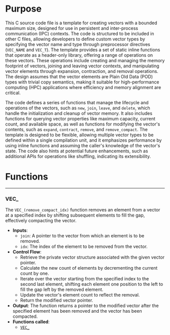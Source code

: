# Purpose
This C source code file is a template for creating vectors with a bounded maximum size, designed for use in persistent and inter-process communication (IPC) contexts. The code is structured to be included in other C files, allowing developers to define custom vector types by specifying the vector name and type through preprocessor directives (`VEC_NAME` and `VEC_T`). The template provides a set of static inline functions that operate as a header-only library, offering a range of operations on these vectors. These operations include creating and managing the memory footprint of vectors, joining and leaving vector contexts, and manipulating vector elements through expansion, contraction, and removal operations. The design assumes that the vector elements are Plain Old Data (POD) types with trivial copy semantics, making it suitable for high-performance computing (HPC) applications where efficiency and memory alignment are critical.

The code defines a series of functions that manage the lifecycle and operations of the vectors, such as `new`, `join`, `leave`, and `delete`, which handle the initialization and cleanup of vector memory. It also includes functions for querying vector properties like maximum capacity, current count, and available space, as well as functions for modifying the vector's contents, such as `expand`, `contract`, `remove`, and `remove_compact`. The template is designed to be flexible, allowing multiple vector types to be defined within a single compilation unit, and it emphasizes performance by using inline functions and assuming the caller's knowledge of the vector's state. The code also hints at potential future enhancements, such as additional APIs for operations like shuffling, indicating its extensibility.
# Functions

---
### VEC\_<!-- {{#callable:VEC_}} -->
The `VEC_(remove_compact_idx)` function removes an element from a vector at a specified index by shifting subsequent elements to fill the gap, effectively compacting the vector.
- **Inputs**:
    - `join`: A pointer to the vector from which an element is to be removed.
    - `idx`: The index of the element to be removed from the vector.
- **Control Flow**:
    - Retrieve the private vector structure associated with the given vector pointer.
    - Calculate the new count of elements by decrementing the current count by one.
    - Iterate over the vector starting from the specified index to the second last element, shifting each element one position to the left to fill the gap left by the removed element.
    - Update the vector's element count to reflect the removal.
    - Return the modified vector pointer.
- **Output**: The function returns a pointer to the modified vector after the specified element has been removed and the vector has been compacted.
- **Functions called**:
    - [`VEC_`](#VEC_)


